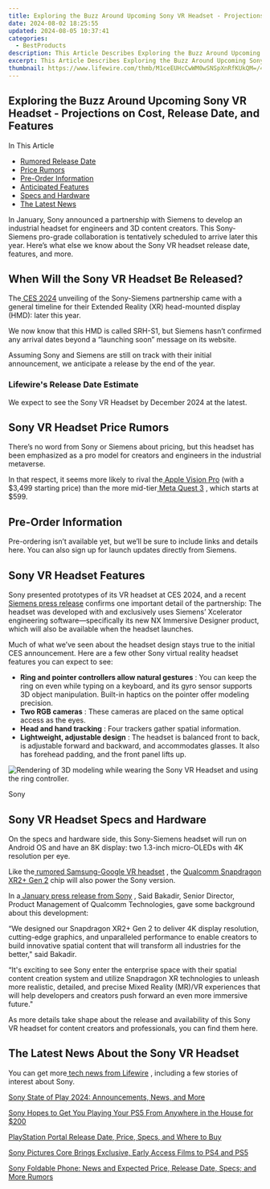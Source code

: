 ```yaml
---
title: Exploring the Buzz Around Upcoming Sony VR Headset - Projections on Cost, Release Date, and Features
date: 2024-08-02 18:25:55
updated: 2024-08-05 10:37:41
categories:
  - BestProducts
description: This Article Describes Exploring the Buzz Around Upcoming Sony VR Headset - Projections on Cost, Release Date, and Features
excerpt: This Article Describes Exploring the Buzz Around Upcoming Sony VR Headset - Projections on Cost, Release Date, and Features
thumbnail: https://www.lifewire.com/thmb/M1ceEUHcCwWM0wSNSpXnRfKUkQM=/400x300/filters:no_upscale():max_bytes(150000):strip_icc():format(webp)/Sony-VR-Headset-banner-b0a34ff875984752b2eb8a19a7dc4872.jpg
---
```


## Exploring the Buzz Around Upcoming Sony VR Headset - Projections on Cost, Release Date, and Features

 In This Article 

* [ Rumored Release Date ](https://www.lifewire.com/#toc-when-will-the-sony-vr-headset-be-released)
* [ Price Rumors ](https://www.lifewire.com/#toc-sony-vr-headset-price-rumors)
* [ Pre-Order Information ](https://www.lifewire.com/#toc-pre-order-information)
* [ Anticipated Features ](https://www.lifewire.com/#toc-sony-vr-headset-features)
* [ Specs and Hardware ](https://www.lifewire.com/#toc-sony-vr-headset-specs-and-hardware)
* [ The Latest News ](https://www.lifewire.com/#toc-the-latest-news-about-the-sony-vr-headset)

 In January, Sony announced a partnership with Siemens to develop an industrial headset for engineers and 3D content creators. This Sony-Siemens pro-grade collaboration is tentatively scheduled to arrive later this year. Here’s what else we know about the Sony VR headset release date, features, and more.

##  When Will the Sony VR Headset Be Released? 

 The[ CES 2024](https://www.lifewire.com/ces-news-and-everything-else-to-know-5090178) unveiling of the Sony-Siemens partnership came with a general timeline for their Extended Reality (XR) head-mounted display (HMD): later this year. 

 We now know that this HMD is called SRH-S1, but Siemens hasn’t confirmed any arrival dates beyond a “launching soon” message on its website. 

 Assuming Sony and Siemens are still on track with their initial announcement, we anticipate a release by the end of the year.

###  Lifewire's Release Date Estimate

 We expect to see the Sony VR Headset by December 2024 at the latest.

##  Sony VR Headset Price Rumors 

 There’s no word from Sony or Siemens about pricing, but this headset has been emphasized as a pro model for creators and engineers in the industrial metaverse.

 In that respect, it seems more likely to rival the[ Apple Vision Pro](https://www.lifewire.com/apple-vision-pro-2-8612550) (with a $3,499 starting price) than the more mid-tier[ Meta Quest 3](https://www.lifewire.com/oculus-quest-3-news-specs-rumors-5220120) , which starts at $599.

## Pre-Order Information 

 Pre-ordering isn’t available yet, but we’ll be sure to include links and details here. You can also sign up for launch updates directly from Siemens.

## Sony VR Headset Features 

 Sony presented prototypes of its VR headset at CES 2024, and a recent[ Siemens press release](https://newsroom.sw.siemens.com/en-US/siemens-rl24-sony-siemens-nx/) confirms one important detail of the partnership: The headset was developed with and exclusively uses Siemens’ Xcelerator engineering software—specifically its new NX Immersive Designer product, which will also be available when the headset launches.

 Much of what we’ve seen about the headset design stays true to the initial CES announcement. Here are a few other Sony virtual reality headset features you can expect to see:

* **Ring and pointer controllers allow natural gestures** : You can keep the ring on even while typing on a keyboard, and its gyro sensor supports 3D object manipulation. Built-in haptics on the pointer offer modeling precision.
* **Two RGB cameras** : These cameras are placed on the same optical access as the eyes.
* **Head and hand tracking** : Four trackers gather spatial information.
* **Lightweight, adjustable design** : The headset is balanced front to back, is adjustable forward and backward, and accommodates glasses. It also has forehead padding, and the front panel lifts up.

![Rendering of 3D modeling while wearing the Sony VR Headset and using the ring controller.](https://www.lifewire.com/thmb/4xyJFjIlj-e9RXY9KmMJ5hQAlvg=/960x0/filters:no_upscale():max_bytes(200000):strip_icc():format(webp)/sony-siemens-xcelerator-rl24-newsroom-01-1280x720-dcad4516a8e54fbe86c918fd395959ca.jpeg) 

Sony

##  Sony VR Headset Specs and Hardware 

 On the specs and hardware side, this Sony-Siemens headset will run on Android OS and have an 8K display: two 1.3-inch micro-OLEDs with 4K resolution per eye.

 Like the[ rumored Samsung-Google VR headset](https://www.zdnet.com/article/vision-pro-led-samsung-to-reboot-its-vr-headset-plans-and-its-now-targeting-end-of-2024-report/) , the [ Qualcomm Snapdragon XR2+ Gen 2](https://www.qualcomm.com/products/mobile/snapdragon/xr-vr-ar/snapdragon-xr2-plus-gen-2-platform) chip will also power the Sony version. 

 In a[ January press release from Sony](https://www.sony.com/content/sony/en/en%5Fus/SCA/company-news/press-releases/sony-electronics/2024/sony-corporation-announces-development-of-spatial-content-creation-system-equipped-with-highquality-xr-headmounted-display-and-controllers-dedicated-to-interaction-with-3d-objects.html) , Said Bakadir, Senior Director, Product Management of Qualcomm Technologies, gave some background about this development:

 “We designed our Snapdragon XR2+ Gen 2 to deliver 4K display resolution, cutting-edge graphics, and unparalleled performance to enable creators to build innovative spatial content that will transform all industries for the better," said Bakadir.

 “It's exciting to see Sony enter the enterprise space with their spatial content creation system and utilize Snapdragon XR technologies to unleash more realistic, detailed, and precise Mixed Reality (MR)/VR experiences that will help developers and creators push forward an even more immersive future."

 As more details take shape about the release and availability of this Sony VR headset for content creators and professionals, you can find them here.

##  The Latest News About the Sony VR Headset 

 You can get more[ tech news from Lifewire](https://www.lifewire.com/news-4795879) , including a few stories of interest about Sony.

[  Sony State of Play 2024: Announcements, News, and More ](https://www.lifewire.com/sony-state-of-play-rumors-announcements-news-and-more-5220949) 

[  Sony Hopes to Get You Playing Your PS5 From Anywhere in the House for $200 ](https://www.lifewire.com/sony-playstation-portal-7814148) 

[  PlayStation Portal Release Date, Price, Specs, and Where to Buy ](https://www.lifewire.com/sony-handheld-project-q-7552419) 

[  Sony Pictures Core Brings Exclusive, Early Access Films to PS4 and PS5 ](https://www.lifewire.com/sony-pictures-core-ps4-ps5-8348285) 

[  Sony Foldable Phone: News and Expected Price, Release Date, Specs; and More Rumors ](https://www.lifewire.com/sony-foldable-phone-7553435) 

<ins class="adsbygoogle"
     style="display:block"
     data-ad-format="autorelaxed"
     data-ad-client="ca-pub-7571918770474297"
     data-ad-slot="1223367746"></ins>



<ins class="adsbygoogle"
     style="display:block"
     data-ad-client="ca-pub-7571918770474297"
     data-ad-slot="8358498916"
     data-ad-format="auto"
     data-full-width-responsive="true"></ins>
